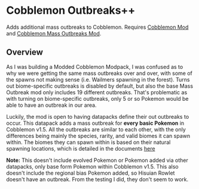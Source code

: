 # Cobblemon Outbreaks++

Adds additional mass outbreaks to Cobblemon. Requires [Cobblemon Mod](https://modrinth.com/mod/cobblemon) and [Cobblemon Mass Outbreaks Mod](https://modrinth.com/mod/cobblemon-mass-outbreaks).

## Overview

As I was building a Modded Cobblemon Modpack, I was confused as to why we were getting the same mass outbreaks over and over, with some of the spawns not making sense (i.e. Wailmers spawning in the forest). Turns out biome-specific outbreaks is disabled by default, but also the base Mass Outbreak mod only includes 19 different outbreaks. That's problematic as with turning on biome-specific outbreaks, only 5 or so Pokemon would be able to have an outbreak in our area.

Luckily, the mod is open to having datapacks define their out outbreaks to occur. This datapack adds a mass outbreak for **every basic Pokemon** in Cobblemon v1.5. All the outbreaks are similar to each other, with the only differences being mainly the species, rarity, and valid biomes it can spawn within. The biomes they can spawn within is based on their natural spawning locations, which is detailed in the documents [here](https://wiki.cobblemon.com/index.php/Pok%C3%A9mon/Spawning)

**Note:** This doesn't include evolved Pokemon or Pokemon added via other datapacks, only base form Pokemon within Cobblemon v1.5. This also doesn't include the regional bias Pokemon added, so Hisuian Rowlet doesn't have an outbreak. From the testing I did, they don't seem to work.
